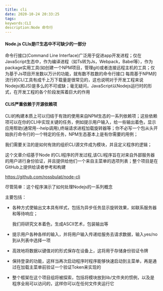 ```yaml
---
title: cli
date: 2020-10-24 20:33:25
tags:
keywords:CLI 
description:Node 命令行
---
```


#### Node.js CLIs是IT生态中不可缺少的一部分
命令行接口(Command Line Interface)广泛用于促进app开发进程；仅在JavaScript生态中，作为编译进程（如Ts转为Js，Webpack，Babel等），作为package实用工具(如创建一个NPM项目，管理git)或者连接远程主机的工具；仅为基于Js项目开发数以万计的功能，就有数不胜数的命令行接口
每周基于NPM的流行的CLI工具有成千上万下载量是很常见的，这也说明对于开发工程来说Nodejs(和JS)是多么的不可或缺；毫无疑问，JavaScript以Nodejs运行时的形式，在开发工程的各个阶段发挥着巨大的作用

#### CLIS严重依赖于开源依赖项

CLI的构建本质上可以归结于有效的使用来自NPM生态的一系列依赖项；这些依赖项可以在你的CLI中实现关键的任务，例如提示用户输入，给一些输出着色，显示应用帮助(通常用--help调用),终端请求进程加载旋转器等；你不必写一个包从头开始执行命令行的一个特定的任务，NPM生态基本上是有你需要的用例；

我们需要关注的是如何有效的组织CLI源文件成为模块，并且定义程序的逻辑；

这个文章介绍基于Node 的CLI程序的开发过程,该CLI程序旨在对来自外部服务器的用户进行身份验证，并且提供给他们一个来自主菜单的选项列表；整个项目是在GitHub上提供给读者参考和构建

https://github.com/rossbulat/node-cli

尽管简单：这个程序演示了如何处理Nodejs的一系列概念

主要包括：

- 各种方式使输出文本具有样式，包括为异步任务显示旋转效果，如联系服务器和等待响应；

  我们将研究文本着色，生成ASCII艺术，包装输出等

- 提示用户各种各样的输入，并将用户输入传递给服务去请求数据，输入yes/no到从列表中选择一项

- 高效地将数据以键值对的形式保存在设备上，这将用于存储身份验证令牌

- 保持登录的功能，这样当再次启动程序时程序能够快速启动到主菜单，再是通过在加载主菜单前验证一个验证Token来实现的

- 整个框架在这个项目组将被探索，包括将模块放到lib/文件夹的惯例，以及是程序全局可以访问的，这样你可以在任何文件夹运行它

  